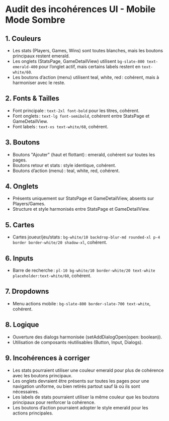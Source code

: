 # Audit des incohérences UI - Mobile Mode Sombre

## 1. Couleurs
- Les stats (Players, Games, Wins) sont toutes blanches, mais les boutons principaux restent emerald.
- Les onglets (StatsPage, GameDetailView) utilisent `bg-slate-800 text-emerald-400` pour l’onglet actif, mais certains labels restent en `text-white/60`.
- Les boutons d’action (menu) utilisent teal, white, red : cohérent, mais à harmoniser avec le reste.

## 2. Fonts & Tailles
- Font principale : `text-2xl font-bold` pour les titres, cohérent.
- Font onglets : `text-lg font-semibold`, cohérent entre StatsPage et GameDetailView.
- Font labels : `text-xs text-white/60`, cohérent.

## 3. Boutons
- Boutons "Ajouter" (haut et flottant) : emerald, cohérent sur toutes les pages.
- Boutons retour et stats : style identique, cohérent.
- Boutons d’action (menu) : teal, white, red, cohérent.

## 4. Onglets
- Présents uniquement sur StatsPage et GameDetailView, absents sur Players/Games.
- Structure et style harmonisés entre StatsPage et GameDetailView.

## 5. Cartes
- Cartes joueur/jeu/stats : `bg-white/10 backdrop-blur-md rounded-xl p-4 border border-white/20 shadow-xl`, cohérent.

## 6. Inputs
- Barre de recherche : `pl-10 bg-white/10 border-white/20 text-white placeholder:text-white/60`, cohérent.

## 7. Dropdowns
- Menu actions mobile : `bg-slate-800 border-slate-700 text-white`, cohérent.

## 8. Logique
- Ouverture des dialogs harmonisée (setAddDialogOpen(open: boolean)).
- Utilisation de composants réutilisables (Button, Input, Dialogs).

## 9. Incohérences à corriger
- Les stats pourraient utiliser une couleur emerald pour plus de cohérence avec les boutons principaux.
- Les onglets devraient être présents sur toutes les pages pour une navigation uniforme, ou bien retirés partout sauf là où ils sont nécessaires.
- Les labels de stats pourraient utiliser la même couleur que les boutons principaux pour renforcer la cohérence.
- Les boutons d’action pourraient adopter le style emerald pour les actions principales.
